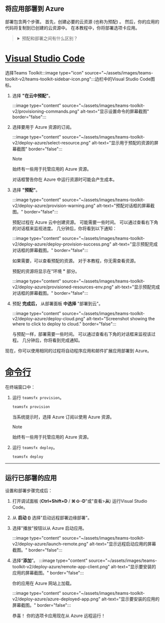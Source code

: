 ## <a name="deploy-your-app-to-azure"></a>将应用部署到 Azure

部署包含两个步骤。  首先，创建必要的云资源 (也称为预配) 。 然后，你的应用的代码将复制到已创建的云资源中。 在本教程中，你将部署选项卡应用。

> <details>
> <summary>预配和部署之间有什么区别？</summary>
>
> **预配步骤** 在 Azure 和 Microsoft 365 中为应用创建资源， (HTML、CSS、JavaScript 等) 代码复制到资源。 **部署** 步骤将应用的代码复制到预配步骤中创建的资源。 通常无需预配新资源即可多次部署。 由于设置步骤可能需要一些时间才能完成，因此该步骤与部署步骤是分开的。
</details>

# <a name="visual-studio-code"></a>[Visual Studio Code](#tab/vscode)

选择Teams Toolkit:::image type="icon" source="~/assets/images/teams-toolkit-v2/teams-toolkit-sidebar-icon.png":::边栏中的Visual Studio Code图标。

1. 选择 **"在云中预配"**。

   :::image type="content" source="~/assets/images/teams-toolkit-v2/provisioning-commands.png" alt-text="显示设置命令的屏幕截图" border="false":::

1. 选择要用于 Azure 资源的订阅。

    :::image type="content" source="~/assets/images/teams-toolkit-v2/deploy-azure/select-resource.png" alt-text="显示用于预配的资源的屏幕截图" border="false":::

   > [!NOTE]
   > 始终有一些用于托管应用的 Azure 资源。

    对话框警告你在 Azure 中运行资源时可能会产生成本。

1. 选择 **"预配"**。

   :::image type="content" source="~/assets/images/teams-toolkit-v2/deploy-azure/provision-warning.png" alt-text="预配对话框的屏幕截图。" border="false":::

   预配过程在 Azure 云中创建资源。 可能需要一些时间。 可以通过查看右下角的对话框来监视进度。 几分钟后，你将看到以下通知：

   :::image type="content" source="~/assets/images/teams-toolkit-v2/deploy-azure/deploy-provision-success.png" alt-text="显示预配完成对话框的屏幕截图。" border="false":::

    如果需要，可以查看预配的资源。 对于本教程，你无需查看资源。

    预配的资源将显示在"环境 **"** 部分。

    :::image type="content" source="~/assets/images/teams-toolkit-v2/deploy-azure/provisioned-resources-env.png" alt-text="显示预配完成对话框的屏幕截图。" border="false":::

1. 预配 **完成后，** 从部署面板 **中选择** "部署到云"。

   :::image type="content" source="~/assets/images/teams-toolkit-v2/deploy-azure/deploy-cloud.png" alt-text="Screenshot showing the where to click to deploy to cloud." border="false":::

   与预配一样，部署需要一些时间。 可以通过查看右下角的对话框来监视该过程。 几分钟后，你将看到完成通知。

现在，你可以使用相同的过程将自动程序应用和邮件扩展应用部署到 Azure。

# <a name="command-line"></a>[命令行](#tab/cli)

在终端窗口中：

1. 运行 `teamsfx provision`。

   ``` bash
   teamsfx provision
   ```

   当系统提示时，选择 Azure 订阅以使用 Azure 资源。

   > [!NOTE]
   > 始终有一些用于托管应用的 Azure 资源。

1. 运行 `teamsfx deploy`。

   ``` bash
   teamsfx deploy
   ```

---

## <a name="run-the-deployed-app"></a>运行已部署的应用

设置和部署步骤完成后：

1. 打开调试面板 (**Ctrl+Shift+D** / **⌘⇧-D**"或"查看>**从**) 运行Visual Studio Code。
1. 从 **启动 ()** 选择"启动远程部署边缘部署"。
1. 选择"播放"按钮以从 Azure 启动应用。

   :::image type="content" source="~/assets/images/teams-toolkit-v2/deploy-azure/launch-remote.png" alt-text="显示远程启动应用的屏幕截图。" border="false":::

1. 选择“**添加**”。
   :::image type="content" source="~/assets/images/teams-toolkit-v2/deploy-azure/remote-app-client.png" alt-text="显示要安装的应用的屏幕截图。" border="false":::

   你的应用在 Azure 网站上加载。

   :::image type="content" source="~/assets/images/teams-toolkit-v2/deploy-azure/azure-deployed-app.png" alt-text="显示要安装的应用的屏幕截图。" border="false":::

    恭喜！ 你的选项卡应用现在从 Azure 远程运行！
